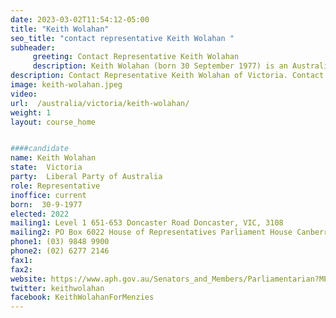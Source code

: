 ```yaml
---
date: 2023-03-02T11:54:12-05:00
title: "Keith Wolahan"
seo_title: "contact representative Keith Wolahan "
subheader:
     greeting: Contact Representative Keith Wolahan
     description: Keith Wolahan (born 30 September 1977) is an Australian Liberal Party politician. He is currently a Member of the House of Representatives for the seat of Menzies, to which he was first elected at the 2022 Federal Election. Wolahan is a three tour veteran of Afghanistan as a commando officer, practiced as a commercial barrister for twelve years, and, was elected to the Parliament of Australia on 21 May 2022.
description: Contact Representative Keith Wolahan of Victoria. Contact information for Keith Wolahan includes email address, phone number, and mailing address.
image: keith-wolahan.jpeg
video:
url:  /australia/victoria/keith-wolahan/
weight: 1
layout: course_home


####candidate
name: Keith Wolahan
state:	Victoria
party:	Liberal Party of Australia
role: Representative
inoffice: current
born:  30-9-1977
elected: 2022
mailing1: Level 1 651-653 Doncaster Road Doncaster, VIC, 3108
mailing2: PO Box 6022 House of Representatives Parliament House Canberra ACT 2600
phone1:	(03) 9848 9900
phone2: (02) 6277 2146
fax1:
fax2:
website: https://www.aph.gov.au/Senators_and_Members/Parliamentarian?MPID=235654
twitter: keithwolahan
facebook: KeithWolahanForMenzies
---
```

